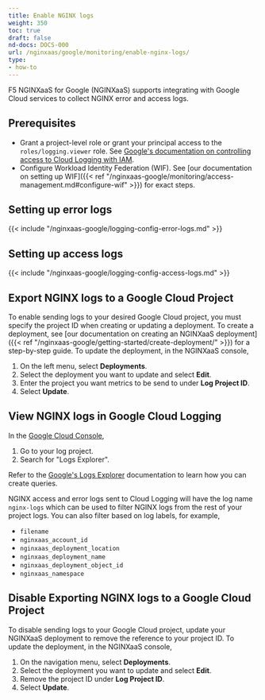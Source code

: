 ```yaml
---
title: Enable NGINX logs
weight: 350
toc: true
draft: false
nd-docs: DOCS-000
url: /nginxaas/google/monitoring/enable-nginx-logs/
type:
- how-to
---
```


F5 NGINXaaS for Google (NGINXaaS) supports integrating with Google Cloud services to collect NGINX error and access logs.

## Prerequisites

* Grant a project-level role or grant your principal access to the `roles/logging.viewer` role. See [Google's documentation on controlling access to Cloud Logging with IAM](https://cloud.google.com/logging/docs/access-control).
* Configure Workload Identity Federation (WIF). See [our documentation on setting up WIF]({{< ref "/nginxaas-google/monitoring/access-management.md#configure-wif" >}}) for exact steps.

## Setting up error logs

{{< include "/nginxaas-google/logging-config-error-logs.md" >}}

## Setting up access logs

{{< include "/nginxaas-google/logging-config-access-logs.md" >}}


## Export NGINX logs to a Google Cloud Project

To enable sending logs to your desired Google Cloud project, you must specify the project ID when creating or updating a deployment. To create a deployment, see [our documentation on creating an NGINXaaS deployment]({{< ref "/nginxaas-google/getting-started/create-deployment/" >}}) for a step-by-step guide. To update the deployment, in the NGINXaaS console,

1. On the left menu, select **Deployments**.
1. Select the deployment you want to update and select **Edit**.
1. Enter the project you want metrics to be send to under **Log Project ID**.
1. Select **Update**.

## View NGINX logs in Google Cloud Logging

In the [Google Cloud Console](https://console.cloud.google.com/),

1. Go to your log project.
2. Search for "Logs Explorer".

Refer to the [Google's Logs Explorer](https://cloud.google.com/logging/docs/view/logs-explorer-interface) documentation to learn how you can create queries.


NGINX access and error logs sent to Cloud Logging will have the log name `nginx-logs` which can be used to filter NGINX logs from the rest of your project logs. You can also filter based on log labels, for example,

* `filename`
* `nginxaas_account_id`
* `nginxaas_deployment_location`
* `nginxaas_deployment_name`
* `nginxaas_deployment_object_id`
* `nginxaas_namespace`

## Disable Exporting NGINX logs to a Google Cloud Project

To disable sending logs to your Google Cloud project, update your NGINXaaS deployment to remove the reference to your project ID. To update the deployment, in the NGINXaaS console,

1. On the navigation menu, select **Deployments**.
1. Select the deployment you want to update and select **Edit**.
1. Remove the project ID under **Log Project ID**.
1. Select **Update**.

